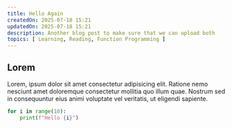 ```yaml
---
title: Hello Again
createdOn: 2025-07-18 15:21
updatedOn: 2025-07-18 15:21
description: Another blog post to make sure that we can upload both 
topics: [ Learning, Reading, Function Programming ]
---
```


## Lorem
Lorem, ipsum dolor sit amet consectetur adipisicing elit. Ratione nemo nesciunt amet doloremque consectetur mollitia quo illum quae. Nostrum sed in consequuntur eius animi voluptate vel veritatis, ut eligendi sapiente.

```python
for i in range(10):
    print(f"Hello {i}")
```
